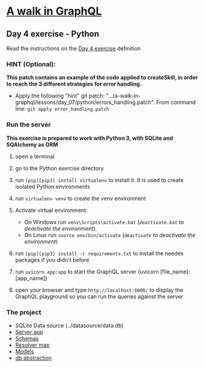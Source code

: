 # [A walk in GraphQL](/README.md)

## Day 4 exercise - Python

Read the instructions on the [Day 4 exercise](../day_04.md#exercise) definition

### HINT (Optional):

**This patch contains an example of the code applied to createSkill, in order to reach the 3 different strategies for error handling.**

* Apply the following "hint" git patch: ".../a-walk-in-graphql/lessons/day_07/python/errors_handling.patch".
From command line: `git apply error_handling.patch`

### Run the server

**This exercise is prepared to work with Python 3, with SQLite and SQAlchemy as ORM**

1. open a terminal
2. go to the Python exercise directory
3. run `[pip][pip3] install virtualenv` to install it. It is used to create isolated Python environments
4. run `virtualenv venv` to create the venv environment
5. Activate virtual environment:

   * On Windows run `venv\Scripts\activate.bat`  (*`deactivate.bat` to deactivate the environment*).
   * On Linux run `source env/bin/activate`      (*`deactivate` to deactivate the environment*)
6. run `[pip][pip3] install -r requirements.txt` to install the needes packages if you didn't before
7. run `uvicorn app:app` to start the GraphQL server (uvicorn [file_name}:[app_name])
8. open your browser and type `http://localhost:8000/` to display the GraphQL playground so you can run the queries against the server

### The project

* SQLite Data source (../datasource/data.db)
* [Server app](app.py)
* [Schemas](schema/)
* [Resolver map](resolvers.py)
* [Models](models.py)
* [db abstraction](data.py)
